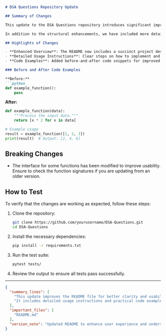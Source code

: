 ```markdown
# DSA Questions Repository Update

## Summary of Changes

This update to the DSA Questions repository introduces significant improvements to the README file, enhancing clarity and usability for developers and users alike. The primary focus of these changes is to provide a more comprehensive overview of the project, outline clear instructions for usage, and improve the overall aesthetic and structure of the document. As a result, contributors and users will find it easier to navigate the repository and understand the purpose and functionality of the code.

In addition to the structural enhancements, we have included more detailed examples that demonstrate how to effectively use the data structures and algorithms provided in this repository. These examples aim to bridge the gap between theoretical concepts and practical implementation, allowing users to quickly grasp how to apply the algorithms in real-world scenarios.

## Highlights of Changes

- **Enhanced Overview**: The README now includes a succinct project description to set the context for new users.
- **Detailed Usage Instructions**: Clear steps on how to implement and test the data structures and algorithms.
- **Code Examples**: Added before-and-after code snippets for improved understanding.

### Before and After Code Examples

**Before:**
```python
def example_function():
    pass
```

**After:**
```python
def example_function(data):
    """Process the input data."""
    return [x * 2 for x in data]

# Example usage
result = example_function([1, 2, 3])
print(result)  # Output: [2, 4, 6]
```

## Breaking Changes

- The interface for some functions has been modified to improve usability. Ensure to check the function signatures if you are updating from an older version.

## How to Test

To verify that the changes are working as expected, follow these steps:

1. Clone the repository:
   ```bash
   git clone https://github.com/yourusername/DSA-Questions.git
   cd DSA-Questions
   ```

2. Install the necessary dependencies:
   ```bash
   pip install -r requirements.txt
   ```

3. Run the test suite:
   ```bash
   pytest tests/
   ```

4. Review the output to ensure all tests pass successfully.

---

```json
{
  "summary_lines": [
    "This update improves the README file for better clarity and usability.",
    "It includes detailed usage instructions and practical code examples."
  ],
  "important_files": [
    "README.md"
  ],
  "version_note": "Updated README to enhance user experience and understanding."
}
```
```
